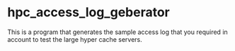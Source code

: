 hpc_access_log_geberator
========================

This is a program that generates the sample access log that you required in account to test the 
large hyper cache servers.
